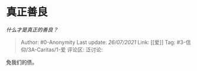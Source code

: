 # 真正善良
*什么才是真正的善良？*

> Author: #0-Anonymity
> Last update: *26/07/2021*
> Link: [[爱]]
> Tag: #3-信仰/3A-Caritas/1-爱
> 评论区:
> 泛讨论:

免我们的债。
